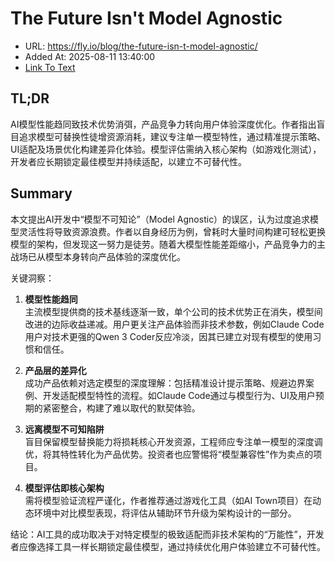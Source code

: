 # The Future Isn't Model Agnostic
- URL: https://fly.io/blog/the-future-isn-t-model-agnostic/
- Added At: 2025-08-11 13:40:00
- [Link To Text](2025-08-11-the-future-isn't-model-agnostic_raw.md)

## TL;DR


AI模型性能趋同致技术优势消弭，产品竞争力转向用户体验深度优化。作者指出盲目追求模型可替换性徒增资源消耗，建议专注单一模型特性，通过精准提示策略、UI适配及场景优化构建差异化体验。模型评估需纳入核心架构（如游戏化测试），开发者应长期锁定最佳模型并持续适配，以建立不可替代性。

## Summary


本文提出AI开发中“模型不可知论”（Model Agnostic）的误区，认为过度追求模型灵活性将导致资源浪费。作者以自身经历为例，曾耗时大量时间构建可轻松更换模型的架构，但发现这一努力是徒劳。随着大模型性能差距缩小，产品竞争力的主战场已从模型本身转向产品体验的深度优化。

关键洞察：
1. **模型性能趋同**  
主流模型提供商的技术基线逐渐一致，单个公司的技术优势正在消失，模型间改进的边际收益递减。用户更关注产品体验而非技术参数，例如Claude Code用户对技术更强的Qwen 3 Coder反应冷淡，因其已建立对现有模型的使用习惯和信任。

2. **产品层的差异化**  
成功产品依赖对选定模型的深度理解：包括精准设计提示策略、规避边界案例、开发适配模型特性的流程。如Claude Code通过与模型行为、UI及用户预期的紧密整合，构建了难以取代的默契体验。

3. **远离模型不可知陷阱**  
盲目保留模型替换能力将损耗核心开发资源，工程师应专注单一模型的深度调优，将其特性转化为产品优势。投资者也应警惕将“模型兼容性”作为卖点的项目。

4. **模型评估即核心架构**  
需将模型验证流程严谨化，作者推荐通过游戏化工具（如AI Town项目）在动态环境中对比模型表现，将评估从辅助环节升级为架构设计的一部分。

结论：AI工具的成功取决于对特定模型的极致适配而非技术架构的“万能性”，开发者应像选择工具一样长期锁定最佳模型，通过持续优化用户体验建立不可替代性。
